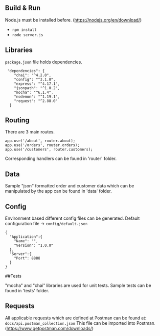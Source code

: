 
## Build & Run

Node.js must be installed before. (https://nodejs.org/en/download/)

* `npm install`
* `node server.js`


## Libraries

`package.json` file holds dependencies.

```
 "dependencies": {
    "chai": "^4.2.0",
    "config": "^3.1.0",
    "express": "^4.17.1",
    "jsonpath": "^1.0.2",
    "mocha": "^6.1.4",
    "nodemon": "^1.19.1",
    "request": "^2.88.0"
  }
```
## Routing

There are 3 main routes.
```
app.use('/about', router.about);
app.use('/orders', router.orders);
app.use('/customers', router.customers);
```
Corresponding handlers can be found in 'router' folder.

## Data
Sample "json" formatted order and customer data which can be manipulated by the app can be found  in 'data' folder. 

## Config

Environment based different config files can be generated.
Default configuration file -> `config/default.json` 

```
{
  "Application":{
    "Name": "",
    "Version": "1.0.0"
  },
  "Server":{
    "Port": 8888
  }
}
```
##Tests

"mocha" and "chai" libraries are used for unit tests. Sample tests can be found in 'tests' folder.

## Requests

All applicable requests which are defined at Postman can be found at:
`docs/api.postman_collection.json`
This file can be imported into Postman.(https://www.getpostman.com/downloads/)


